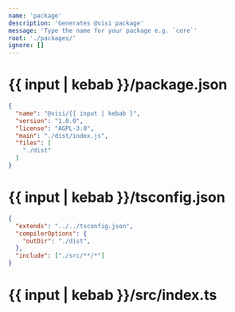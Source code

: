 ```yaml
---
name: 'package'
description: 'Generates @visi package'
message: 'Type the name for your package e.g. `core`'
root: './packages/'
ignore: []
---
```


# {{ input | kebab }}/package.json
```json
{
  "name": "@visi/{{ input | kebab }",
  "version": "1.0.0",
  "license": "AGPL-3.0",
  "main": "./dist/index.js",
  "files": [
    "./dist"
  ]
}
```

# {{ input | kebab }}/tsconfig.json
```json
{
  "extends": "../../tsconfig.json",
  "compilerOptions": {
    "outDir": "./dist",
  },
  "include": ["./src/**/*"]
}
```

# {{ input | kebab }}/src/index.ts
```ts

```
